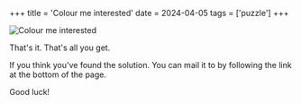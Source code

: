 +++
title = 'Colour me interested'
date = 2024-04-05
tags = ['puzzle']
+++

![Colour me interested](/img/blog/2024/4/colour-me-interested/colour-me-interested.svg "Colour me interested")

That's it. That's all you get.

If you think you've found the solution. You can mail it to by following the link at the bottom of the page.

Good luck!